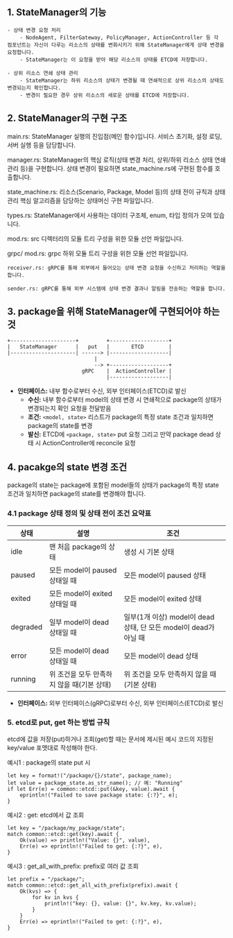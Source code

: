 ## 1. StateManager의 기능 
	- 상태 변경 요청 처리
		- NodeAgent, FilterGateway, PolicyManager, ActionController 등 각 컴포넌트는 자신이 다루는 리소스의 상태를 변화시키기 위해 StateManager에게 상태 변경을 요청합니다.
		- StateManager는 이 요청을 받아 해당 리소스의 상태를 ETCD에 저장합니다.

	- 상위 리소스 연쇄 상태 관리
		- StateManager는 하위 리소스의 상태가 변경될 때 연쇄적으로 상위 리소스의 상태도 변경되는지 확인합니다.
		- 변경이 필요한 경우 상위 리소스의 새로운 상태를 ETCD에 저장합니다.

## 2. StateManager의 구현 구조
main.rs: StateManager 실행의 진입점(메인 함수)입니다. 서비스 초기화, 설정 로딩, 서버 실행 등을 담당합니다.

manager.rs: StateManager의 핵심 로직(상태 변경 처리, 상위/하위 리소스 상태 연쇄 관리 등)을 구현합니다. 상태 변경이 필요하면 state_machine.rs에 구현된 함수를 호출합니다. 

state_machine.rs: 리소스(Scenario, Package, Model 등)의 상태 전이 규칙과 상태 관리 핵심 알고리즘을 담당하는 상태머신 구현 파일입니다. 

types.rs: StateManager에서 사용하는 데이터 구조체, enum, 타입 정의가 모여 있습니다.

mod.rs: src 디렉터리의 모듈 트리 구성을 위한 모듈 선언 파일입니다.

grpc/
	mod.rs: grpc 하위 모듈 트리 구성을 위한 모듈 선언 파일입니다.
	
    receiver.rs: gRPC를 통해 외부에서 들어오는 상태 변경 요청을 수신하고 처리하는 역할을 합니다.
	
    sender.rs: gRPC를 통해 외부 시스템에 상태 변경 결과나 알림을 전송하는 역할을 합니다.


## 3. package을 위해 StateManager에 구현되어야 하는 것 

```
+---------------------+         +-------------------+
|   StateManager      |   put   |       ETCD        |
|---------------------| ------> |-------------------|
							|
							--> +-------------------+
						gRPC    |  ActionController |
								|-------------------|
```
- **인터페이스:** 내부 함수로부터 수신, 외부 인터페이스(ETCD)로 발신
	- **수신:** 내부 함수로부터 model의 상태 변경 시 연쇄적으로 package의 상태가 변경되는지 확인 요청을 전달받음
	- **조건:** `<model, state>` 리스트가 package의 특정 state 조건과 일치하면 package의 state를 변경
	- **발신:** ETCD에 `<package, state>` put 요청 그리고 만약 package dead 상태 시 ActionController에 reconcile 요청

## 4. pacakge의 state 변경 조건
package의 state는 package에 포함된 model들의 상태가 package의 특정 state 조건과 일치하면 package의 state를 변경해야 합니다.

### 4.1 package 상태 정의 및 상태 전이 조건 요약표
| 상태      | 설명 | 조건 |
|-----------|------|---------------------------------------------------|
| idle      | 맨 처음 package의 상태 | 생성 시 기본 상태 |
| paused    | 모든 model이 paused 상태일 때 | 모든 model이 paused 상태 |
| exited    | 모든 model이 exited 상태일 때 | 모든 model이 exited 상태 |
| degraded  | 일부 model이 dead 상태일 때 | 일부(1개 이상) model이 dead 상태, 단 모든 model이 dead가 아닐 때 |
| error     | 모든 model이 dead 상태일 때 | 모든 model이 dead 상태 |
| running   | 위 조건을 모두 만족하지 않을 때(기본 상태) | 위 조건을 모두 만족하지 않을 때(기본 상태) |

- **인터페이스:** 외부 인터페이스(gRPC)로부터 수신, 외부 인터페이스(ETCD)로 발신

### 5. etcd로 put, get 하는 방법 규칙 
etcd에 값을 저장(put)하거나 조회(get)할 때는 문서에 제시된 예시 코드의 지정된 key/value 포맷대로 작성해야 한다. 

예시1 : package의 state put 시 
```
let key = format!("/package/{}/state", package_name);
let value = package_state.as_str_name(); // 예: "Running"
if let Err(e) = common::etcd::put(&key, value).await {
	eprintln!("Failed to save package state: {:?}", e);
}
```
예시2 : get: etcd에서 값 조회

```
let key = "/package/my_package/state";
match common::etcd::get(key).await {
	Ok(value) => println!("Value: {}", value),
	Err(e) => eprintln!("Failed to get: {:?}", e),
}
```

예시3 : get_all_with_prefix: prefix로 여러 값 조회
```
let prefix = "/package/";
match common::etcd::get_all_with_prefix(prefix).await {
	Ok(kvs) => {
		for kv in kvs {
			println!("key: {}, value: {}", kv.key, kv.value);
		}
	}
	Err(e) => eprintln!("Failed to get: {:?}", e),
}
```
